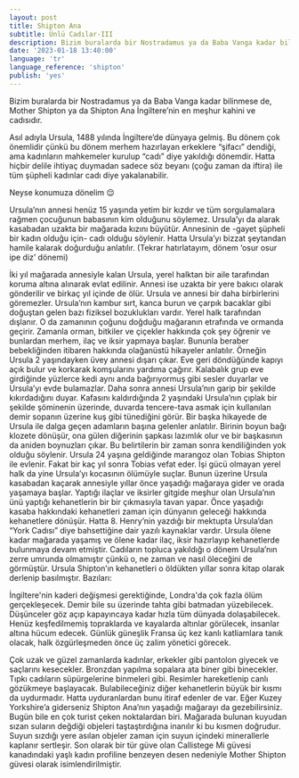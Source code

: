 ```yaml
---
layout: post
title: Shipton Ana
subtitle: Ünlü Cadılar-III
description: Bizim buralarda bir Nostradamus ya da Baba Vanga kadar bilinmese de, Mother Shipton ya da Shipton Ana İngiltere’nin en meşhur kahini ve cadısıdır.
date: '2023-01-18 13:40:00'
language: 'tr'
language_reference: 'shipton'
publish: 'yes'
---
```

Bizim buralarda bir Nostradamus ya da Baba Vanga kadar bilinmese de, Mother Shipton ya da Shipton Ana İngiltere’nin en meşhur kahini ve cadısıdır.

Asıl adıyla Ursula, 1488 yılında İngiltere’de dünyaya gelmiş. Bu dönem çok önemlidir çünkü bu dönem merhem hazırlayan erkeklere “şifacı” dendiği, ama kadınların mahkemeler kurulup “cadı” diye yakıldığı dönemdir. Hatta hiçbir delile ihtiyaç duymadan sadece söz beyanı (çoğu zaman da iftira) ile tüm şüpheli kadınlar cadı diye yakalanabilir.

Neyse konumuza dönelim 😌

Ursula’nın annesi henüz 15 yaşında yetim bir kızdır ve tüm sorgulamalara rağmen çocuğunun babasının kim olduğunu söylemez. Ursula’yı da alarak kasabadan uzakta bir mağarada kızını büyütür. Annesinin de -gayet şüpheli bir kadın olduğu için- cadı olduğu söylenir. Hatta Ursula’yı bizzat şeytandan hamile kalarak doğurduğu anlatılır. (Tekrar hatırlatayım, dönem ‘osur osur ipe diz’ dönemi)

İki yıl mağarada annesiyle kalan Ursula, yerel halktan bir aile tarafından koruma altına alınarak evlat edilinir. Annesi ise uzakta bir yere bakıcı olarak gönderilir ve birkaç yıl içinde de ölür. Ursula ve annesi bir daha birbirlerini göremezler.
Ursula’nın kambur sırt, kanca burun ve çarpık bacaklar gibi doğuştan gelen bazı fiziksel bozuklukları vardır. Yerel halk tarafından dışlanır. O da zamanının çoğunu doğduğu mağaranın etrafında ve ormanda geçirir. Zamanla orman, bitkiler ve çiçekler hakkında çok şey öğrenir ve bunlardan merhem, ilaç ve iksir yapmaya başlar.
Bununla beraber bebekliğinden itibaren hakkında olağanüstü hikayeler anlatılır.
Örneğin Ursula 2 yaşındayken üvey annesi dışarı çıkar. Eve geri döndüğünde kapıyı açık bulur ve korkarak komşularını yardıma çağırır. Kalabalık grup eve girdiğinde yüzlerce kedi aynı anda bağırıyormuş gibi sesler duyarlar ve Ursula’yı evde bulamazlar.
Daha sonra annesi Ursula’nın garip bir şekilde kıkırdadığını duyar. Kafasını kaldırdığında 2 yaşındaki Ursula’nın çıplak bir şekilde şöminenin üzerinde, duvarda tencere-tava asmak için kullanılan demir sopanın üzerine kuş gibi tünediğini görür.
Bir başka hikayede de Ursula ile dalga geçen adamların başına gelenler anlatılır. Birinin boyun bağı klozete dönüşür, ona gülen diğerinin şapkası lazımlık olur ve bir başkasının da aniden boynuzları çıkar. Bu belirtilerin bir zaman sonra kendiliğinden yok olduğu söylenir.
Ursula 24 yaşına geldiğinde marangoz olan Tobias Shipton ile evlenir. Fakat bir kaç yıl sonra Tobias vefat eder. İşi gücü olmayan yerel halk da yine Ursula’yı kocasının ölümüyle suçlar.
Bunun üzerine Ursula kasabadan kaçarak annesiyle yıllar önce yaşadığı mağaraya gider ve orada yaşamaya başlar.
Yaptığı ilaçlar ve iksirler gitgide meşhur olan Ursula’nın ünü yaptığı kehanetlerin bir bir çıkmasıyla tavan yapar. Önce yaşadığı kasaba hakkındaki kehanetleri zaman için dünyanın geleceği hakkında kehanetlere dönüşür. Hatta 8. Henry’nin yazdığı bir mektupta Ursula’dan “York Cadısı” diye bahsettiğine dair yazılı kaynaklar vardır.
Ursula ölene kadar mağarada yaşamış ve ölene kadar ilaç, iksir hazırlayıp kehanetlerde bulunmaya devam etmiştir. Cadıların topluca yakıldığı o dönem Ursula’nın zerre umrunda olmamıştır çünkü o, ne zaman ve nasıl öleceğini de görmüştür.
Ursula Shipton’ın kehanetleri o öldükten yıllar sonra kitap olarak derlenip basılmıştır. Bazıları:

İngiltere'nin kaderi değişmesi gerektiğinde, Londra'da çok fazla ölüm gerçekleşecek.
Demir bile su üzerinde tahta gibi batmadan yüzebilecek.
Düşünceler göz açıp kapayıncaya kadar hızla tüm dünyada dolaşabilecek.
Henüz keşfedilmemiş topraklarda ve kayalarda altınlar görülecek, insanlar altına hücum edecek.
Günlük güneşlik Fransa üç kez kanlı katliamlara tanık olacak, halk özgürleşmeden önce üç zalim yönetici görecek.

Çok uzak ve güzel zamanlarda kadınlar, erkekler gibi pantolon giyecek ve saçlarını kesecekler. Bronzdan yapılma sopalara ata biner gibi binecekler. Tıpkı cadıların süpürgelerine binmeleri gibi.
Resimler hareketlenip canlı gözükmeye başlayacak.
Bulabileceğiniz diğer kehanetlerin büyük bir kısmı da uydurmadır. Hatta uyduranlardan bunu itiraf edenler de var.
Eğer Kuzey Yorkshire’a giderseniz Shipton Ana’nın yaşadığı mağarayı da gezebilirsiniz. Bugün bile en çok turist çeken noktalardan biri.
Mağarada bulunan kuyudan sızan suların değdiği objeleri taştaştırdığına inanılır ki bu kısmen doğrudur. Suyun sızdığı yere asılan objeler zaman için suyun içindeki minerallerle kaplanır sertleşir.
Son olarak bir tür güve olan Callistege Mi güvesi kanadındaki yaşlı kadın profiline benzeyen desen nedeniyle Mother Shipton güvesi olarak isimlendirilmiştir.

